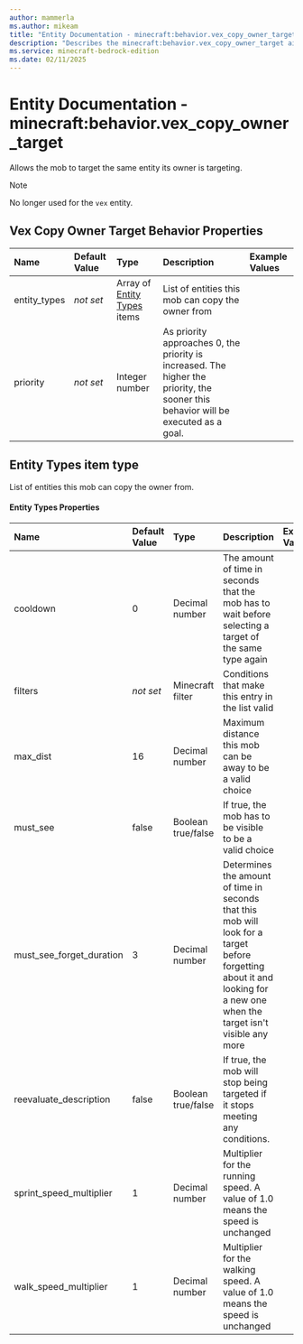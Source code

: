 ```yaml
---
author: mammerla
ms.author: mikeam
title: "Entity Documentation - minecraft:behavior.vex_copy_owner_target"
description: "Describes the minecraft:behavior.vex_copy_owner_target ai behavior component"
ms.service: minecraft-bedrock-edition
ms.date: 02/11/2025 
---
```


# Entity Documentation - minecraft:behavior.vex_copy_owner_target

Allows the mob to target the same entity its owner is targeting.

> [!Note]
> No longer used for the `vex` entity.


## Vex Copy Owner Target Behavior Properties

|Name       |Default Value |Type |Description |Example Values |
|:----------|:-------------|:----|:-----------|:------------- |
| entity_types | *not set* | Array of [Entity Types](#entity-types-item-type) items | List of entities this mob can copy the owner from |  | 
| priority | *not set* | Integer number | As priority approaches 0, the priority is increased. The higher the priority, the sooner this behavior will be executed as a goal. |  | 

## Entity Types item type
List of entities this mob can copy the owner from.


#### Entity Types Properties

|Name       |Default Value |Type |Description |Example Values |
|:----------|:-------------|:----|:-----------|:------------- |
| cooldown | 0 | Decimal number | The amount of time in seconds that the mob has to wait before selecting a target of the same type again |  | 
| filters | *not set* | Minecraft filter | Conditions that make this entry in the list valid |  | 
| max_dist | 16 | Decimal number | Maximum distance this mob can be away to be a valid choice |  | 
| must_see | false | Boolean true/false | If true, the mob has to be visible to be a valid choice |  | 
| must_see_forget_duration | 3 | Decimal number | Determines the amount of time in seconds that this mob will look for a target before forgetting about it and looking for a new one when the target isn't visible any more |  | 
| reevaluate_description | false | Boolean true/false | If true, the mob will stop being targeted if it stops meeting any conditions. |  | 
| sprint_speed_multiplier | 1 | Decimal number | Multiplier for the running speed. A value of 1.0 means the speed is unchanged |  | 
| walk_speed_multiplier | 1 | Decimal number | Multiplier for the walking speed. A value of 1.0 means the speed is unchanged |  | 